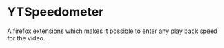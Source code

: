 # YTSpeedometer
A firefox extensions which makes it possible to enter any play back speed for the video.
